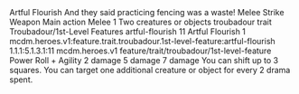 <ability>
  <name>Artful Flourish</name>
  <flavor>And they said practicing fencing was a waste!</flavor>
  <keywords>
    <keyword>Melee</keyword>
    <keyword>Strike</keyword>
    <keyword>Weapon</keyword>
  </keywords>
  <type>Main action</type>
  <distance>Melee 1</distance>
  <target>Two creatures or objects</target>
  <metadata>
    <class>troubadour</class>
    <feature_type>trait</feature_type>
    <file_dpath>Troubadour/1st-Level Features</file_dpath>
    <item_id>artful-flourish</item_id>
    <item_index>11</item_index>
    <item_name>Artful Flourish</item_name>
    <level>1</level>
    <scc>mcdm.heroes.v1:feature.trait.troubadour.1st-level-feature:artful-flourish</scc>
    <scdc>1.1.1:5.1.3.1:11</scdc>
    <source>mcdm.heroes.v1</source>
    <type>feature/trait/troubadour/1st-level-feature</type>
  </metadata>
  <effects>
    <effect type="roll">
      <roll>Power Roll + Agility</roll>
      <t1>2 damage</t1>
      <t2>5 damage</t2>
      <t3>7 damage</t3>
    </effect>
    <effect type="mundane">You can shift up to 3 squares.</effect>
    <effect type="mundane" cost="Spend 2+ Drama">You can target one additional creature or object for every 2 drama spent.</effect>
  </effects>
</ability>
